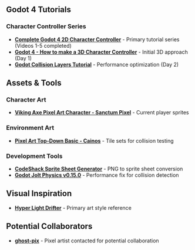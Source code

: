 ## Godot 4 Tutorials

### Character Controller Series
- **[Complete Godot 4 2D Character Controller](https://youtube.com/playlist?list=PLfcCiyd_V9GH8M9xd_QKlyU8jryGcy3Xa&si=m6AtfLh0F56pboS-)** - Primary tutorial series (Videos 1-5 completed)
- **[Godot 4 - How to make a 3D Character Controller](https://www.youtube.com/watch?v=sVsn9NqpVhg)** - Initial 3D approach (Day 1)
- **[Godot Collision Layers Tutorial](https://www.youtube.com/watch?v=YPZQM6w7rlI&t=251s)** - Performance optimization (Day 2)

## Assets & Tools

### Character Art
- **[Viking Axe Pixel Art Character - Sanctum Pixel](https://sanctumpixel.itch.io/viking-axe-pixel-art-character)** - Current player sprites

### Environment Art
- **[Pixel Art Top-Down Basic - Cainos](https://cainos.itch.io/pixel-art-top-down-basic)** - Tile sets for collision testing

### Development Tools
- **[CodeShack Sprite Sheet Generator](https://codeshack.io/images-sprite-sheet-generator/)** - PNG to sprite sheet conversion
- **[Godot Jolt Physics v0.15.0](https://github.com/godot-jolt/godot-jolt/releases/tag/v0.15.0-stable)** - Performance fix for collision detection

## Visual Inspiration
- **[Hyper Light Drifter](https://store.steampowered.com/app/257850/Hyper_Light_Drifter/)** - Primary art style reference

## Potential Collaborators
- **[ghost-pix](https://www.reddit.com/user/ghost-pix/submitted/)** - Pixel artist contacted for potential collaboration